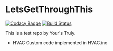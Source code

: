 # LetsGetThroughThis
[![Codacy Badge](https://api.codacy.com/project/badge/Grade/9446ebd073f84ce6bc7872d2e518f730)](https://app.codacy.com/app/joelmuppidi/LetsGetThroughThis?utm_source=github.com&utm_medium=referral&utm_content=joelmuppidi/LetsGetThroughThis&utm_campaign=Badge_Grade_Dashboard)
[![Build Status](https://travis-ci.com/joelmuppidi/LetsGetThroughThis.svg?branch=master)](https://travis-ci.com/joelmuppidi/LetsGetThroughThis)

This is a test repo by Your's Truly.

- HVAC Custom code implemented in HVAC.ino
